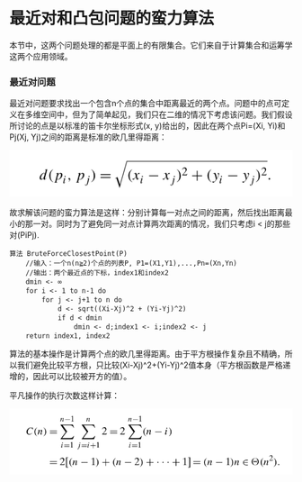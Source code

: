 最近对和凸包问题的蛮力算法
==========================

本节中，这两个问题处理的都是平面上的有限集合。它们来自于计算集合和运筹学这两个应用领域。

### 最近对问题

最近对问题要求找出一个包含n个点的集合中距离最近的两个点。问题中的点可定义在多维空间中，但为了简单起见，我们只在二维的情况下考虑该问题。我们假设所讨论的点是以标准的笛卡尔坐标形式(x, y)给出的，因此在两个点Pi=(Xi, Yi)和Pj(Xj, Yj)之间的距离是标准的欧几里得距离：

![](https://github.com/arcticlion/reading-lists/blob/master/Introduction%20to%20the%20Design%20and%20Analysis%20of%20Algorithms/03%20Brute%20Force%20and%20Exhaustive%20Search/屏幕截图%202014-12-02%2015.33.27.png)

故求解该问题的蛮力算法是这样：分别计算每一对点之间的距离，然后找出距离最小的那一对。同时为了避免同一对点计算两次距离的情况，我们只考虑i < j的那些对(PiPj).

```
算法 BruteForceClosestPoint(P)
    //输入：一个n(n≧2)个点的列表P, P1=(X1,Y1),...,Pn=(Xn,Yn)
    //输出：两个最近点的下标，index1和index2
    dmin <- ∞
    for i <- 1 to n-1 do
        for j <- j+1 to n do
            d <- sqrt((Xi-Xj)^2 + (Yi-Yj)^2)
            if d < dmin
                dmin <- d;index1 <- i;index2 <- j
    return index1, index2
```

算法的基本操作是计算两个点的欧几里得距离。由于平方根操作复杂且不精确，所以我们避免比较平方根，只比较(Xi-Xj)^2+(Yi-Yj)^2值本身（平方根函数是严格递增的，因此可以比较被开方的值）。

平凡操作的执行次数这样计算：

![](https://github.com/arcticlion/reading-lists/blob/master/Introduction%20to%20the%20Design%20and%20Analysis%20of%20Algorithms/03%20Brute%20Force%20and%20Exhaustive%20Search/屏幕截图%202014-12-02%2015.43.36.png)


